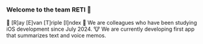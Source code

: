 ### Welcome to the team RETI 🙌

👥 [R]ay [E]van [T]riple [I]ndex
🍎 We are colleagues who have been studying iOS development since July 2024.
🐮 We are currently developing first app that summarizes text and voice memos.

<!--

**Here are some ideas to get you started:**

🙋‍♀️ A short introduction - what is your organization all about?
👀 Contribution guidelines - how do team members dive in?
👩‍💻 Useful resources - where do you keep your docs? Is there anything else the team should know?
🍪 Fun facts - what is your team's favorite snack?
🧙 Remember, you can do mighty things with the power of [Markdown](https://docs.github.com/github/writing-on-github/getting-started-with-writing-and-formatting-on-github/basic-writing-and-formatting-syntax)
-->
